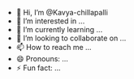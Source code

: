 - 👋 Hi, I’m @Kavya-chillapalli
- 👀 I’m interested in ...
- 🌱 I’m currently learning ...
- 💞️ I’m looking to collaborate on ...
- 📫 How to reach me ...
- 😄 Pronouns: ...
- ⚡ Fun fact: ...

<!---
Kavya-chillapalli/Kavya-chillapalli is a ✨ special ✨ repository because its `README.md` (this file) appears on your GitHub profile.
You can click the Preview link to take a look at your changes.
--->
